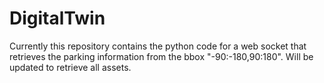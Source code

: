# DigitalTwin
Currently this repository contains the python code for a web socket that retrieves the parking information from the bbox "-90:-180,90:180". Will be updated to retrieve all assets.
